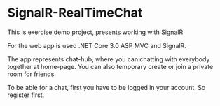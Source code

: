 # SignalR-RealTimeChat
This is exercise demo project, presents working with SignalR

For the web app is used .NET Core 3.0 ASP MVC and SignalR.

The app represents chat-hub, where you can chatting with everybody together at home-page. You can also temporary create or join a private room for friends.

To be able for a chat, first you have to be logged in your account. So register first.

